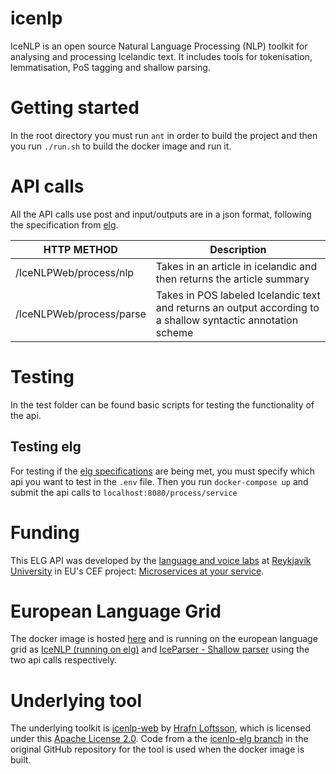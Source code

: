 # icenlp
IceNLP is an open source Natural Language Processing (NLP) toolkit for analysing and processing Icelandic text. It includes tools for tokenisation, lemmatisation, PoS tagging and shallow parsing.

# Getting started
In the root directory you must run `ant` in order to build the project and then you run `./run.sh` to build the docker image and run it.

# API calls
All the API calls use post and input/outputs are in a json format, following the specification from [elg](https://european-language-grid.readthedocs.io/en/stable/all/A3_API/LTInternalAPI.html#basic-api-pattern).

| HTTP METHOD | Description |
| ----------- | --------------- |
| /IceNLPWeb/process/nlp | Takes in an article in icelandic and then returns the article summary |
| /IceNLPWeb/process/parse | Takes in POS labeled Icelandic text and returns an output according to a shallow syntactic annotation scheme |

# Testing

In the test folder can be found basic scripts for testing the functionality of the api.

## Testing elg

For testing if the [elg specifications](https://european-language-grid.readthedocs.io/en/stable/all/A3_API/LTInternalAPI.html#basic-api-pattern) are being met, you must specify which api you want to test in the `.env` file. Then you run `docker-compose up` and submit the api calls to `localhost:8080/process/service`

# Funding
This ELG API was developed by the [language and voice labs](https://lvl.ru.is/) at [Reykjavík University](https://en.ru.is/) in EU's CEF project: [Microservices at your service](https://www.lingsoft.fi/en/microservices-at-your-service-bridging-gap-between-nlp-research-and-industry).

# European Language Grid
The docker image is hosted [here](https://hub.docker.com/r/glaciersg/icenlp_api) and is running on the european language grid as [IceNLP (running on elg)](https://live.european-language-grid.eu/catalogue/tool-service/17684) and [IceParser - Shallow parser](https://live.european-language-grid.eu/catalogue/tool-service/17682) using the two api calls respectively.

# Underlying tool
The underlying toolkit is [icenlp-web](https://github.com/hrafnl/icenlp-web) by [Hrafn Loftsson](https://github.com/hrafnl), which is licensed under this [Apache License 2.0](https://github.com/hrafnl/icenlp-web/blob/master/LICENSE). Code from a the [icenlp-elg branch](https://github.com/hrafnl/icenlp-web/tree/icenlp-elg) in the original GitHub repository for the tool is used when the docker image is built. 

